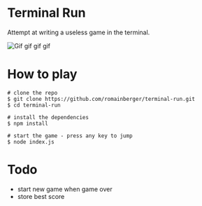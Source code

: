 # Terminal Run

Attempt at writing a useless game in the terminal.

![Gif gif gif gif](http://zippy.gfycat.com/AdorableSorrowfulArthropods.gif)

# How to play

    # clone the repo
    $ git clone https://github.com/romainberger/terminal-run.git
    $ cd terminal-run

    # install the dependencies
    $ npm install

    # start the game - press any key to jump
    $ node index.js

# Todo

* start new game when game over
* store best score
